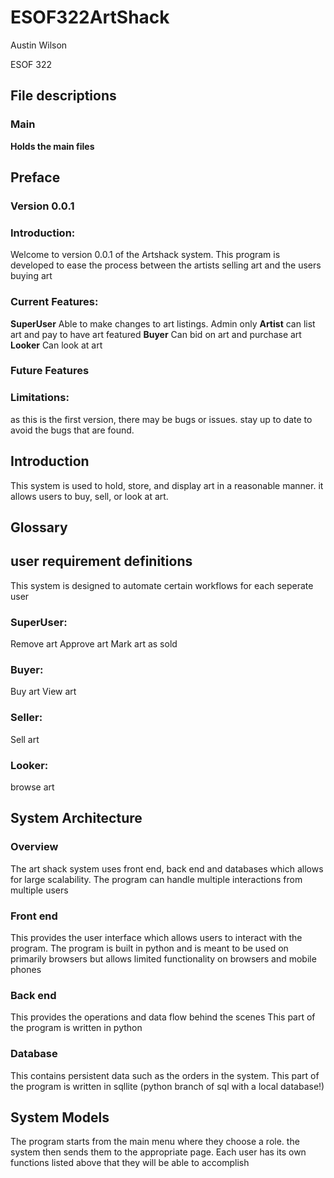 # ESOF322ArtShack
Austin Wilson

ESOF 322

## File descriptions
### Main
**Holds the main files**
## Preface
  ###  Version 0.0.1
  ### Introduction:
  Welcome to version 0.0.1 of the Artshack system. This program is developed to ease the process between the artists selling art and the users buying art
  ### Current Features:
  **SuperUser**
  Able to make changes to art listings. Admin only 
  **Artist**
  can list art and pay to have art featured
  **Buyer**
  Can bid on art and purchase art
  **Looker**
  Can look at art
  ### Future Features
  ### Limitations:
  as this is the first version, there may be bugs or issues. stay up to date to avoid the bugs that are found.
## Introduction
  This system is used to hold, store, and display art in a reasonable manner. it allows users to buy, sell, or look at art.
## Glossary
  
## user requirement definitions
  This system is designed to automate certain workflows for each seperate user
  ### SuperUser:
  Remove art
  Approve art
  Mark art as sold
  

  ### Buyer:
  Buy art
  View art
   
  ### Seller:
  Sell art

  ### Looker:
  browse art
## System Architecture
  ### Overview
  The art shack system uses front end, back end and databases which allows for large scalability. The program can handle multiple interactions from multiple users
  ### Front end
  This provides the user interface which allows users to interact with the program.
  The program is built in python and is meant to be used on primarily browsers but allows limited functionality on browsers and mobile phones
  ### Back end
  This provides the operations and data flow behind the scenes
  This part of the program is written in python
  ### Database
  This contains persistent data such as the orders in the system.
  This part of the program is written in sqllite (python branch of sql with a local database!)
## System Models
  
The program starts from the main menu where they choose a role. the system then sends them to the appropriate page. Each user has its own functions listed above that they will be able to accomplish

